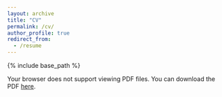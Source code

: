 ```yaml
---
layout: archive
title: "CV"
permalink: /cv/
author_profile: true
redirect_from:
  - /resume
---
```


{% include base_path %}

<object data="/files/Sridhar.pdf" type="application/pdf" width="100%" height="600px">
  <p>Your browser does not support viewing PDF files. You can download the PDF <a href="/path/to/your/cv.pdf">here</a>.</p>
</object>
